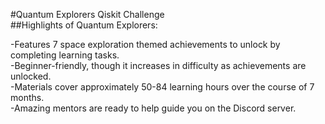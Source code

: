 #Quantum Explorers Qiskit Challenge  
##Highlights of Quantum Explorers:

-Features 7 space exploration themed achievements to unlock by completing learning tasks.  
-Beginner-friendly, though it increases in difficulty as achievements are unlocked.  
-Materials cover approximately 50-84 learning hours over the course of 7 months.  
-Amazing mentors are ready to help guide you on the Discord server.  
